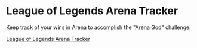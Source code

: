# League of Legends Arena Tracker

Keep track of your wins in Arena to accomplish the "Arena God" challenge.

[League of Legends Arena Tracker](https://franciscogabe.github.io/lol-arena-tracker/)
